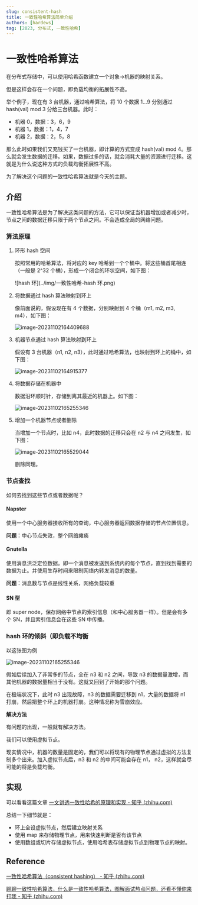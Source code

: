 ```yaml
---
slug: consistent-hash
title: 一致性哈希算法简单介绍
authors: [hardews]
tag: [2023, 分布式, 一致性哈希]
---
```




# 一致性哈希算法

在分布式存储中，可以使用哈希函数建立一个对象->机器的映射关系。

但是这样会存在一个问题，即负载均衡的拓展性不高。

举个例子，现在有 3 台机器，通过哈希算法，将 10 个数据 1...9 分别通过 hash(val) mod 3 分给三台机器。此时：

- 机器 0，数据：3，6，9
- 机器 1，数据：1，4，7
- 机器 2，数据：2，5，8

那么此时如果我们又充钱买了一台机器，即计算的方式变成 hash(val) mod 4。那么就会发生数据的迁移。如果，数据过多的话，就会消耗大量的资源进行迁移。这就是为什么说这种方式的负载均衡拓展性不高。

为了解决这个问题的一致性哈希算法就是今天的主题。

<!--truncate-->

## 介绍

一致性哈希算法是为了解决这类问题的方法，它可以保证当机器增加或者减少时，节点之间的数据迁移只限于两个节点之间。不会造成全局的网络问题。

### 算法原理

1. 环形 hash 空间

   按照常用的哈希算法，将对应的 key 哈希到一个个桶中。将这些桶首尾相连（一般是 2^32 个桶），形成一个闭合的环状空间，如下图：

   ![hash 环](../img/一致性哈希-hash 环.png)

2. 将数据通过 hash 算法映射到环上

   像前面说的，假设现在有 4 个数据，分别映射到 4 个桶（m1, m2, m3, m4），如下图：

   ![image-20231102164409688](../img/一致性哈希-数据映射.png)

3. 机器节点通过 hash 算法映射到环上

   假设有 3 台机器（n1, n2, n3），此时通过哈希算法，也映射到环上的桶中，如下图：

   ![image-20231102164915377](../img/image-20231102164915377.png)

4. 将数据存储在机器中

   数据沿环顺时针，存储到离其最近的机器上。如下图：

   ![image-20231102165255346](../img/image-20231102165255346.png)

5. 增加一个机器节点或者删除

   当增加一个节点时，比如 n4，此时数据的迁移只会在 n2 与 n4 之间发生，如下图：

   ![image-20231102165529044](../img/image-20231102165529044.png)

   删除同理。

### 节点查找

如何去找到这些节点或者数据呢？

#### Napster

使用一个中心服务器接收所有的查询，中心服务器返回数据存储的节点位置信息。

**问题**：中心节点失效，整个网络瘫痪

#### Gnutella

使用消息洪泛定位数据。即一个消息被发送到系统内的每个节点，直到找到需要的数据为止。并使用生存时间来限制网络内转发消息的数量。

**问题**：消息数与节点是线性关系，网络负载较重

#### SN 型

即 super node，保存网络中节点的索引信息（和中心服务器一样）。但是会有多个 SN，并且索引信息会在这些 SN 中传播。

### hash 环的倾斜（即负载不均衡

以这张图为例

![image-20231102165255346](../img/image-20231102165255346.png)

假如后续加入了非常多的节点，全在 n3 和 n2 之间，导致 n3 的数据量激增，而其他机器的数据量相当于没有。这就又回到了开始的那个问题。

在极端状况下，此时 n3 出现故障，n3 的数据需要迁移到 n1，大量的数据将 n1 打崩，然后把整个环上的机器打崩。这种情况称为雪崩效应。

**解决方法**

有问题的出现，一般就有解决方法。

我们可以使用虚拟节点。

现实情况中，机器的数量是固定的，我们可以将现有的物理节点通过虚拟的方法复制多个出来。加入虚拟节点后，n3 和 n2 的中间可能会存在 n1， n2，这样就会尽可能的将是负载均衡。

## 实现

可以看看这篇文章 [一文讲透一致性哈希的原理和实现 - 知乎 (zhihu.com)](https://zhuanlan.zhihu.com/p/439268771)

总结一下细节就是：

- 环上全设虚拟节点，然后建立映射关系
- 使用 map 来存储物理节点，用来快速判断是否有该节点
- 使用数组或切片存储虚拟节点，使用哈希表存储虚拟节点到物理节点的映射。

## Reference

[一致性哈希算法（consistent hashing） - 知乎 (zhihu.com)](https://zhuanlan.zhihu.com/p/129049724)

[聊聊一致性哈希算法，什么是一致性哈希算法，图解面试热点问题，还看不懂你来打我 - 知乎 (zhihu.com)](https://zhuanlan.zhihu.com/p/166126098)

